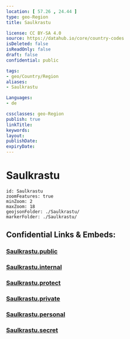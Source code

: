 ```yaml
---
location: [ 57.26 , 24.44 ] 
type: geo-Region
title: Saulkrastu

license: CC BY-SA 4.0
source: https://datahub.io/core/country-codes
isDeleted: false
isReadOnly: false
draft: false
confidential: public

tags:
- geo/Country/Region
aliases:
- Saulkrastu

Languages:
- de

cssclasses: geo-Region
publish: true
linkTitle: 
keywords: 
layout: 
publishDate: 
expiryDate: 
---
```


# Saulkrastu

```leaflet
id: Saulkrastu
zoomFeatures: true 
minZoom: 2 
maxZoom: 18
geojsonFolder: ./Saulkrastu/
markerFolder: ./Saulkrastu/
```


## Confidential Links & Embeds: 

### [Saulkrastu.public](/_public/\Earth\Continent\Europe\Europe~North\Latvia\CountiesSaulkrastu.public.md) 

### [Saulkrastu.internal](/_internal/\Earth\Continent\Europe\Europe~North\Latvia\CountiesSaulkrastu.internal.md) 

### [Saulkrastu.protect](/_protect/\Earth\Continent\Europe\Europe~North\Latvia\CountiesSaulkrastu.protect.md) 

### [Saulkrastu.private](/_private/\Earth\Continent\Europe\Europe~North\Latvia\CountiesSaulkrastu.private.md) 

### [Saulkrastu.personal](/_personal/\Earth\Continent\Europe\Europe~North\Latvia\CountiesSaulkrastu.personal.md) 

### [Saulkrastu.secret](/_secret/\Earth\Continent\Europe\Europe~North\Latvia\CountiesSaulkrastu.secret.md)

